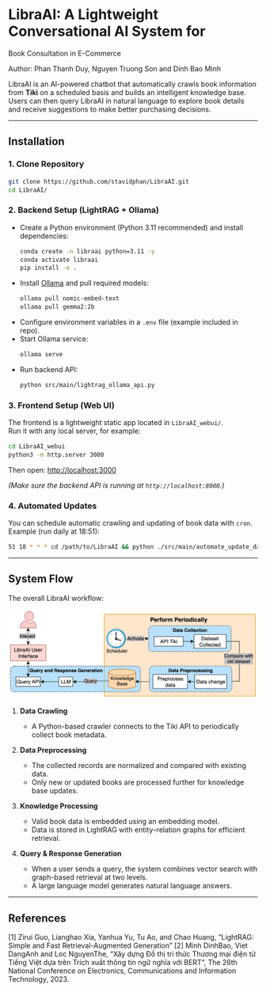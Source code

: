 # LibraAI: A Lightweight Conversational AI System for
Book Consultation in E-Commerce

Author: Phan Thanh Duy, Nguyen Truong Son and Dinh Bao Minh

LibraAI is an AI-powered chatbot that automatically crawls book information from **Tiki** on a scheduled basis and builds an intelligent knowledge base.  
Users can then query LibraAI in natural language to explore book details and receive suggestions to make better purchasing decisions.

---

## Installation

### 1. Clone Repository
```bash
git clone https://github.com/stavidphan/LibraAI.git
cd LibraAI/
```

### 2. Backend Setup (LightRAG + Ollama)
- Create a Python environment (Python 3.11 recommended) and install dependencies:
  ```bash
  conda create -n libraai python=3.11 -y
  conda activate libraai
  pip install -e .
  ```
- Install [Ollama](https://ollama.com) and pull required models:
  ```bash
  ollama pull nomic-embed-text
  ollama pull gemma2:2b
  ```
- Configure environment variables in a `.env` file (example included in repo).
- Start Ollama service:
  ```bash
  ollama serve
  ```
- Run backend API:
  ```bash
  python src/main/lightrag_ollama_api.py
  ```

### 3. Frontend Setup (Web UI)
The frontend is a lightweight static app located in `LibraAI_webui/`.  
Run it with any local server, for example:
```bash
cd LibraAI_webui
python3 -m http.server 3000
```
Then open: [http://localhost:3000](http://localhost:3000)

*(Make sure the backend API is running at `http://localhost:8000`.)*

### 4. Automated Updates
You can schedule automatic crawling and updating of book data with `cron`.  
Example (run daily at 18:51):
```bash
51 18 * * * cd /path/to/LibraAI && python ./src/main/automate_update_data.py >> ./logs/cron_log.txt 2>&1
```

---

## System Flow

The overall LibraAI workflow:

![LibraAI System Flowchart](docs/LibraAI_structure.svg)

1. **Data Crawling**  
   - A Python-based crawler connects to the Tiki API to periodically collect book metadata.  

2. **Data Preprocessing**  
   - The collected records are normalized and compared with existing data.  
   - Only new or updated books are processed further for knowledge base updates.  

3. **Knowledge Processing**  
   - Valid book data is embedded using an embedding model.  
   - Data is stored in LightRAG with entity–relation graphs for efficient retrieval.  

4. **Query & Response Generation**  
   - When a user sends a query, the system combines vector search with graph-based retrieval at two levels.  
   - A large language model generates natural language answers.
     
---

## References
[1]	Zirui Guo, Lianghao Xia, Yanhua Yu, Tu Ao, and Chao Huang, ”LightRAG: Simple and Fast Retrieval-Augmented Generation”
[2] Minh DinhBao, Viet DangAnh and Loc NguyenThe, “Xây dựng Đồ thị tri thức Thương mại điện tử Tiếng Việt dựa trên Trích xuất thông tin ngữ nghĩa với BERT”, The 26th National Conference on Electronics, Communications and Information Technology, 2023.

